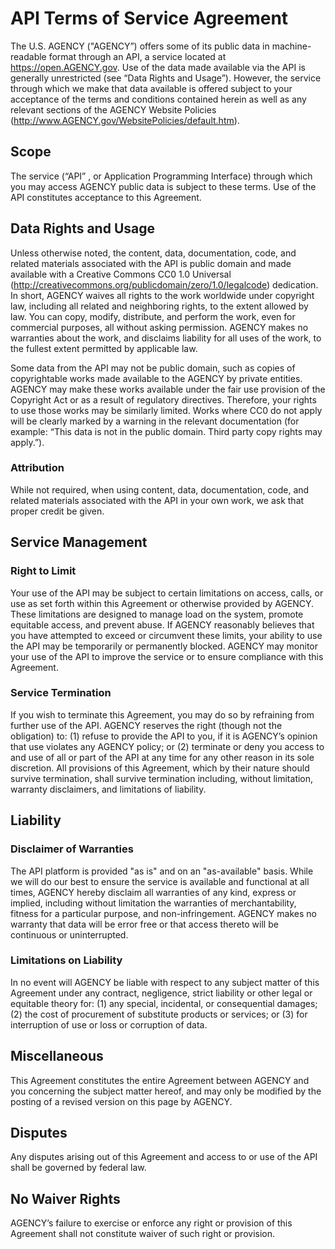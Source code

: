 # API Terms of Service Agreement

The U.S. AGENCY ("AGENCY”) offers some of its public data in machine-readable format through an API, a service located at https://open.AGENCY.gov. Use of the data made available via the API is generally unrestricted (see “Data Rights and Usage”). However, the service through which we make that data available is offered subject to your acceptance of the terms and conditions contained herein as well as any relevant sections of the AGENCY Website Policies (http://www.AGENCY.gov/WebsitePolicies/default.htm).

## Scope
The service (“API” , or Application Programming Interface) through which you may access AGENCY public data is subject to these terms. Use of the API constitutes acceptance to this Agreement.

## Data Rights and Usage
Unless otherwise noted, the content, data, documentation, code, and related materials associated with the API is public domain and made available with a Creative Commons CC0 1.0 Universal (http://creativecommons.org/publicdomain/zero/1.0/legalcode) dedication. In short, AGENCY waives all rights to the work worldwide under copyright law, including all related and neighboring rights, to the extent allowed by law. You can copy, modify, distribute, and perform the work, even for commercial purposes, all without asking permission. AGENCY makes no warranties about the work, and disclaims liability for all uses of the work, to the fullest extent permitted by applicable law.

Some data from the API may not be public domain, such as copies of copyrightable works made available to the AGENCY by private entities. AGENCY may make these works available under the fair use provision of the Copyright Act or as a result of regulatory directives. Therefore, your rights to use those works may be similarly limited. Works where CC0 do not apply will be clearly marked by a warning in the relevant documentation (for example: “This data is not in the public domain. Third party copy rights may apply.”).

### Attribution
While not required, when using content, data, documentation, code, and related materials associated with the API in your own work, we ask that proper credit be given.

## Service Management

### Right to Limit
Your use of the API may be subject to certain limitations on access, calls, or use as set forth within this Agreement or otherwise provided by AGENCY. These limitations are designed to manage load on the system, promote equitable access, and prevent abuse. If AGENCY reasonably believes that you have attempted to exceed or circumvent these limits, your ability to use the API may be temporarily or permanently blocked. AGENCY may monitor your use of the API to improve the service or to ensure compliance with this Agreement.

### Service Termination
If you wish to terminate this Agreement, you may do so by refraining from further use of the API. AGENCY reserves the right (though not the obligation) to: (1) refuse to provide the API to you, if it is AGENCY’s opinion that use violates any AGENCY policy; or (2) terminate or deny you access to and use of all or part of the API at any time for any other reason in its sole discretion. All provisions of this Agreement, which by their nature should survive termination, shall survive termination including, without limitation, warranty disclaimers, and limitations of liability.

## Liability

### Disclaimer of Warranties
The API platform is provided "as is" and on an "as-available" basis. While we will do our best to ensure the service is available and functional at all times, AGENCY hereby disclaim all warranties of any kind, express or implied, including without limitation the warranties of merchantability, fitness for a particular purpose, and non-infringement. AGENCY makes no warranty that data will be error free or that access thereto will be continuous or uninterrupted.

### Limitations on Liability
In no event will AGENCY be liable with respect to any subject matter of this Agreement under any contract, negligence, strict liability or other legal or equitable theory for: (1) any special, incidental, or consequential damages; (2) the cost of procurement of substitute products or services; or (3) for interruption of use or loss or corruption of data.

## Miscellaneous
This Agreement constitutes the entire Agreement between AGENCY and you concerning the subject matter hereof, and may only be modified by the posting of a revised version on this page by AGENCY.

## Disputes
Any disputes arising out of this Agreement and access to or use of the API shall be governed by federal law.

## No Waiver Rights
AGENCY’s failure to exercise or enforce any right or provision of this Agreement shall not constitute waiver of such right or provision.
